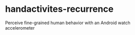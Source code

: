 # handactivites-recurrence
Perceive fine-grained human behavior with an Android watch accelerometer
